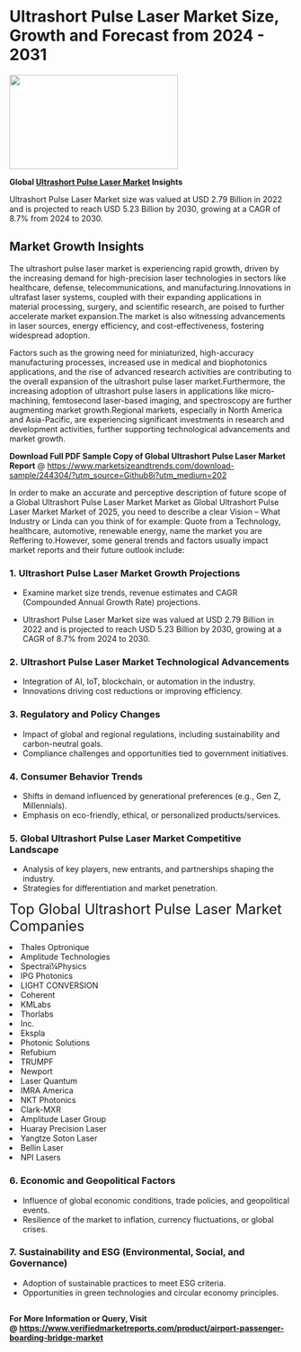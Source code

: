 <H1>Ultrashort Pulse Laser Market Size, Growth and Forecast from 2024 - 2031</H1><img class="aligncenter size-medium wp-image-584254" src="https://thirdeyenews.in/wp-content/uploads/2024/09/Global-Market-Research-300x168.jpeg" alt="" width="300" height="168" /><p><strong>Global&nbsp;<a href="https://www.marketsizeandtrends.com/download-sample/244304/?utm_source=Github8j?utm_medium=202">Ultrashort Pulse Laser Market</a> Insights</strong></p><p>Ultrashort Pulse Laser Market size was valued at USD 2.79 Billion in 2022 and is projected to reach USD 5.23 Billion by 2030, growing at a CAGR of 8.7% from 2024 to 2030.</p><p><h2>Market Growth Insights</h2> <p>The ultrashort pulse laser market is experiencing rapid growth, driven by the increasing demand for high-precision laser technologies in sectors like healthcare, defense, telecommunications, and manufacturing.Innovations in ultrafast laser systems, coupled with their expanding applications in material processing, surgery, and scientific research, are poised to further accelerate market expansion.The market is also witnessing advancements in laser sources, energy efficiency, and cost-effectiveness, fostering widespread adoption.</p> <p>Factors such as the growing need for miniaturized, high-accuracy manufacturing processes, increased use in medical and biophotonics applications, and the rise of advanced research activities are contributing to the overall expansion of the ultrashort pulse laser market.Furthermore, the increasing adoption of ultrashort pulse lasers in applications like micro-machining, femtosecond laser-based imaging, and spectroscopy are further augmenting market growth.Regional markets, especially in North America and Asia-Pacific, are experiencing significant investments in research and development activities, further supporting technological advancements and market growth.</p> <p><span class=""><strong>Download Full PDF Sample Copy of Global Ultrashort Pulse Laser Market Report</strong> @ <a href="https://www.marketsizeandtrends.com/download-sample/244304/?utm_source=Github8j?utm_medium=202" target="_blank">https://www.marketsizeandtrends.com/download-sample/244304/?utm_source=Github8j?utm_medium=202</a></span></p><p>In order to make an accurate and perceptive description of future scope of a Global&nbsp;Ultrashort Pulse Laser Market Market as Global&nbsp;Ultrashort Pulse Laser Market Market of 2025, you need to describe a clear Vision &ndash; What Industry or Linda can you think of for example: Quote from a Technology, healthcare, automotive, renewable energy, name the market you are Reffering to.However, some general trends and factors usually impact market reports and their future outlook include:</p><h3>1.&nbsp;<strong>Ultrashort Pulse Laser Market Growth Projections</strong></h3><ul><li>Examine market size trends, revenue estimates and CAGR (Compounded Annual Growth Rate) projections.</li><li><p>Ultrashort Pulse Laser Market size was valued at USD 2.79 Billion in 2022 and is projected to reach USD 5.23 Billion by 2030, growing at a CAGR of 8.7% from 2024 to 2030.</p></li></ul><h3>2.&nbsp;<strong>Ultrashort Pulse Laser Market Technological Advancements</strong></h3><ul><li>Integration of AI, IoT, blockchain, or automation in the industry.</li><li>Innovations driving cost reductions or improving efficiency.</li></ul><h3>3.&nbsp;<strong>Regulatory and Policy Changes</strong></h3><ul><li>Impact of global and regional regulations, including sustainability and carbon-neutral goals.</li><li>Compliance challenges and opportunities tied to government initiatives.</li></ul><h3>4.&nbsp;<strong>Consumer Behavior Trends</strong></h3><ul><li>Shifts in demand influenced by generational preferences (e.g., Gen Z, Millennials).</li><li>Emphasis on eco-friendly, ethical, or personalized products/services.</li></ul><h3>5.&nbsp;<strong>Global Ultrashort Pulse Laser Market Competitive Landscape</strong></h3><ul><li>Analysis of key players, new entrants, and partnerships shaping the industry.</li><li>Strategies for differentiation and market penetration.</li></ul><p data-pm-slice="1 1 []"><span style="color: inherit; font-family: inherit; font-size: 25px;">Top Global Ultrashort Pulse Laser Market Companies</span></p><div class="" data-test-id=""><p><li>Thales Optronique</li><li> Amplitude Technologies</li><li> Spectraï¼Physics</li><li> IPG Photonics</li><li> LIGHT CONVERSION</li><li> Coherent</li><li> KMLabs</li><li> Thorlabs</li><li> Inc.</li><li> Ekspla</li><li> Photonic Solutions</li><li> Refubium</li><li> TRUMPF</li><li> Newport</li><li> Laser Quantum</li><li> IMRA America</li><li> NKT Photonics</li><li> Clark-MXR</li><li> Amplitude Laser Group</li><li> Huaray Precision Laser</li><li> Yangtze Soton Laser</li><li> Bellin Laser</li><li> NPI Lasers</li></p></div><h3>6.&nbsp;<strong>Economic and Geopolitical Factors</strong></h3><ul><li>Influence of global economic conditions, trade policies, and geopolitical events.</li><li>Resilience of the market to inflation, currency fluctuations, or global crises.</li></ul><h3>7.&nbsp;<strong>Sustainability and ESG (Environmental, Social, and Governance)</strong></h3><ul><li>Adoption of sustainable practices to meet ESG criteria.</li><li>Opportunities in green technologies and circular economy principles.</li></ul><h2><strong style="font-size: 14px;">For More Information or Query, Visit @&nbsp;</strong><a style="background-color: #ffffff; font-size: 14px;" href="https://www.marketsizeandtrends.com/report/ultrashort-pulse-laser-market/" target="_blank">https://www.verifiedmarketreports.com/product/airport-passenger-boarding-bridge-market</a></h2>